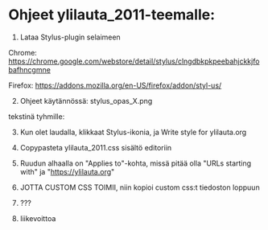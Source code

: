 # Ohjeet ylilauta_2011-teemalle:

1. Lataa Stylus-plugin selaimeen

Chrome: https://chrome.google.com/webstore/detail/stylus/clngdbkpkpeebahjckkjfobafhncgmne

Firefox: https://addons.mozilla.org/en-US/firefox/addon/styl-us/

2. Ohjeet käytännössä: stylus_opas_X.png

tekstinä tyhmille:

3. Kun olet laudalla, klikkaat Stylus-ikonia, ja Write style for ylilauta.org

4. Copypasteta ylilauta_2011.css sisältö editoriin

5. Ruudun alhaalla on "Applies to"-kohta, missä pitää olla "URLs starting with" ja "https://ylilauta.org"

6. JOTTA CUSTOM CSS TOIMII, niin kopioi custom css:t tiedoston loppuun

7. ???

8. liikevoittoa
